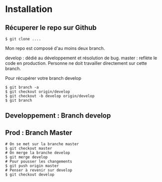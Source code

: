 # Installation

## Récuperer le repo sur Github

```shell
$ git clone ....
```

Mon repo est composé d'au moins deux branch.

develop : dédié au développement et résolution de bug.
master : reflète le code en production. Personne ne doit travailler directement sur cette branch.

Pour récupérer votre branch develop

```shell
$ git branch -a
$ git checkout origin/develop
$ git checkout -b develop origin/develop
$ git branch
```

## Developpement : Branch develop

## Prod : Branch Master

```shell
# On se met sur la branche master
$ git checkout master
# On merge la branche develop
$ git merge develop
# Pour pousser les changements
$ git push origin master
# Penser à revenir sur develop
$ git checkout develop
```
